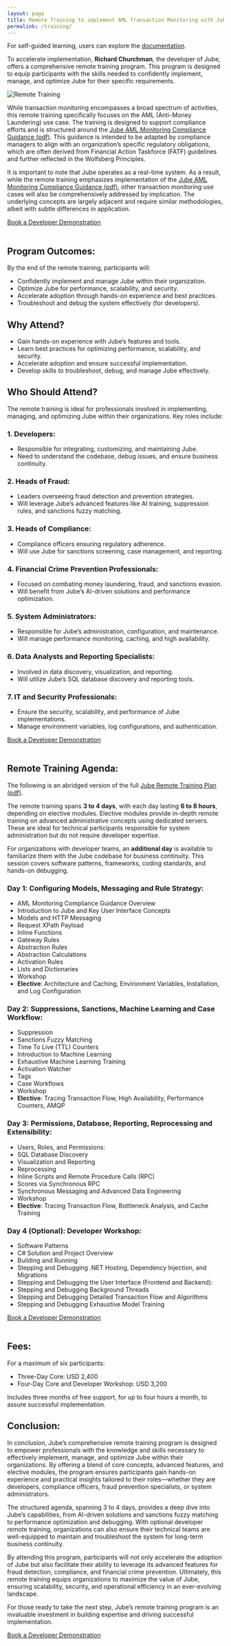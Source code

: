 ```yaml
---
layout: page
title: Remote Training to implement AML Transaction Monitoring with Jube
permalink: /training/
---
```


For self-guided learning, users can explore the [documentation](https://jube-home.github.io/jube/).

To accelerate implementation, **Richard Churchman**, the developer of Jube, offers a comprehensive remote training program. This program is designed to equip participants with the skills needed to confidently implement, manage, and optimize Jube for their specific requirements.

![Remote Training](/training.png)

While transaction monitoring encompasses a broad spectrum of activities, this remote training specifically focuses on the AML (Anti-Money Laundering) use case. The training is designed to support compliance efforts and is structured around the
[Jube AML Monitoring Compliance Guidance (pdf)](https://jube.io/JubeAMLMonitoringComplianceGuidance.pdf).
This guidance is intended to be adapted by compliance managers to align
with an organization’s specific regulatory obligations, which are often derived from Financial Action Taskforce (FATF)
guidelines and further reflected in the Wolfsberg Principles.

It is important to note that Jube operates as a real-time system. As a result, while the remote training emphasizes
implementation of
the [Jube AML Monitoring Compliance Guidance (pdf)](https://jube.io/JubeAMLMonitoringComplianceGuidance.pdf),
other transaction monitoring use cases will also be comprehensively addressed by implication. The underlying concepts
are
largely adjacent and require similar methodologies, albeit with subtle differences in application.

<div class="hero__subscribe">
  <a href="https://calendly.com/richard-churchman-jube/30min" class="button button--primary section-button">Book a Developer Demonstration</a>
</div><br/>

## **Program Outcomes:**

By the end of the remote training, participants will:

- Confidently implement and manage Jube within their organization.
- Optimize Jube for performance, scalability, and security.
- Accelerate adoption through hands-on experience and best practices.
- Troubleshoot and debug the system effectively (for developers).

## **Why Attend?**

- Gain hands-on experience with Jube’s features and tools.
- Learn best practices for optimizing performance, scalability, and security.
- Accelerate adoption and ensure successful implementation.
- Develop skills to troubleshoot, debug, and manage Jube effectively.

## **Who Should Attend?**

The remote training is ideal for professionals involved in implementing, managing, and optimizing
Jube within their organizations. Key roles include:

### 1. **Developers:**

- Responsible for integrating, customizing, and maintaining Jube.
- Need to understand the codebase, debug issues, and ensure business continuity.

### 2. **Heads of Fraud:**

- Leaders overseeing fraud detection and prevention strategies.
- Will leverage Jube’s advanced features like AI training, suppression rules, and sanctions fuzzy matching.

### 3. **Heads of Compliance:**

- Compliance officers ensuring regulatory adherence.
- Will use Jube for sanctions screening, case management, and reporting.

### 4. **Financial Crime Prevention Professionals:**

- Focused on combating money laundering, fraud, and sanctions evasion.
- Will benefit from Jube’s AI-driven solutions and performance optimization.

### 5. **System Administrators:**

- Responsible for Jube’s administration, configuration, and maintenance.
- Will manage performance monitoring, caching, and high availability.

### 6. **Data Analysts and Reporting Specialists:**

- Involved in data discovery, visualization, and reporting.
- Will utilize Jube’s SQL database discovery and reporting tools.

### 7. **IT and Security Professionals:**

- Ensure the security, scalability, and performance of Jube implementations.
- Manage environment variables, log configurations, and authentication.

<div class="hero__subscribe">
  <a href="https://calendly.com/richard-churchman-jube/30min" class="button button--primary section-button">Book a Developer Demonstration</a>
</div><br/>

## **Remote Training Agenda**:

The following is an abridged version of the full [Jube Remote Training Plan (pdf)](https://jube.io/JubeTrainingPlan.pdf).

The remote training spans **3 to 4 days**, with each day lasting **6 to 8 hours**, depending on elective modules. Elective
modules provide in-depth remote training on advanced administrative concepts using dedicated servers. These are ideal
for technical participants responsible for system administration but do not require developer expertise.

For organizations with developer teams, an **additional day** is available to familiarize them with the Jube codebase
for business continuity. This session covers software patterns, frameworks, coding standards, and hands-on debugging.

### **Day 1: Configuring Models, Messaging and Rule Strategy:**

- AML Monitoring Compliance Guidance Overview
- Introduction to Jube and Key User Interface Concepts
- Models and HTTP Messaging
- Request XPath Payload
- Inline Functions
- Gateway Rules
- Abstraction Rules
- Abstraction Calculations
- Activation Rules
- Lists and Dictionaries
- Workshop
- **Elective**: Architecture and Caching, Environment Variables, Installation, and Log Configuration

### **Day 2: Suppressions, Sanctions, Machine Learning and Case Workflow:**

- Suppression
- Sanctions Fuzzy Matching
- Time To Live (TTL) Counters
- Introduction to Machine Learning
- Exhaustive Machine Learning Training
- Activation Watcher
- Tags
- Case Workflows
- Workshop
- **Elective**: Tracing Transaction Flow, High Availability, Performance Counters, AMQP

### **Day 3: Permissions, Database, Reporting, Reprocessing and Extensibility:**

- Users, Roles, and Permissions:
- SQL Database Discovery
- Visualization and Reporting
- Reprocessing
- Inline Scripts and Remote Procedure Calls (RPC)
- Scores via Synchronous RPC
- Synchronous Messaging and Advanced Data Engineering
- Workshop
- **Elective**: Tracing Transaction Flow, Bottleneck Analysis, and Cache Training

### **Day 4 (Optional): Developer Workshop:**

- Software Patterns
- C# Solution and Project Overview
- Building and Running
- Stepping and Debugging .NET Hosting, Dependency Injection, and Migrations
- Stepping and Debugging the User Interface (Frontend and Backend):
- Stepping and Debugging Background Threads
- Stepping and Debugging Detailed Transaction Flow and Algorithms
- Stepping and Debugging Exhaustive Model Training

<div class="hero__subscribe">
  <a href="https://calendly.com/richard-churchman-jube/30min" class="button button--primary section-button">Book a Developer Demonstration</a>
</div><br/>

## **Fees:**

For a maximum of six participants:

- Three-Day Core: USD 2,400
- Four-Day Core and Developer Workshop: USD 3,200

Includes three months of free support, for up to four hours a month, to assure successful implementation.

## **Conclusion:**

In conclusion, Jube’s comprehensive remote training program is designed to empower professionals with the knowledge and skills
necessary to effectively implement, manage, and optimize Jube within their organizations. By offering a blend of core
concepts, advanced features, and elective modules, the program ensures participants gain hands-on experience and
practical insights tailored to their roles—whether they are developers, compliance officers, fraud prevention
specialists, or system administrators.

The structured agenda, spanning 3 to 4 days, provides a deep dive into Jube’s capabilities, from AI-driven solutions and
sanctions fuzzy matching to performance optimization and debugging. With optional developer remote training, organizations can
also ensure their technical teams are well-equipped to maintain and troubleshoot the system for long-term business
continuity.

By attending this program, participants will not only accelerate the adoption of Jube but also facilitate their ability
to leverage its advanced features for fraud detection, compliance, and financial crime prevention. Ultimately, this
remote training equips organizations to maximize the value of Jube, ensuring scalability, security, and operational efficiency
in an ever-evolving landscape.

For those ready to take the next step, Jube’s remote training program is an invaluable investment in building expertise and
driving successful implementation.

<div class="hero__subscribe">
  <a href="https://calendly.com/richard-churchman-jube/30min" class="button button--primary section-button">Book a Developer Demonstration</a>
</div>
